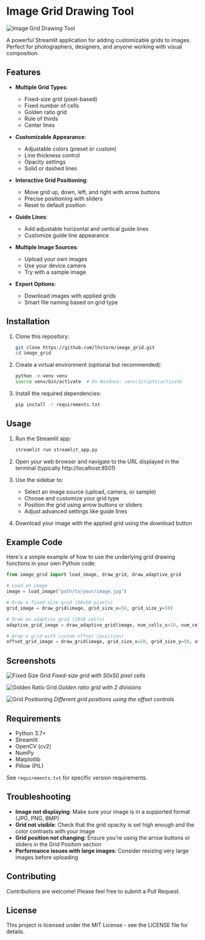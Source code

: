 # Image Grid Drawing Tool

![Image Grid Drawing Tool](screenshots/app_preview.png)

A powerful Streamlit application for adding customizable grids to images. Perfect for photographers, designers, and anyone working with visual composition.

## Features

- **Multiple Grid Types**:
  - Fixed-size grid (pixel-based)
  - Fixed number of cells
  - Golden ratio grid
  - Rule of thirds
  - Center lines

- **Customizable Appearance**:
  - Adjustable colors (preset or custom)
  - Line thickness control
  - Opacity settings
  - Solid or dashed lines

- **Interactive Grid Positioning**:
  - Move grid up, down, left, and right with arrow buttons
  - Precise positioning with sliders
  - Reset to default position

- **Guide Lines**:
  - Add adjustable horizontal and vertical guide lines
  - Customize guide line appearance

- **Multiple Image Sources**:
  - Upload your own images
  - Use your device camera
  - Try with a sample image

- **Export Options**:
  - Download images with applied grids
  - Smart file naming based on grid type

## Installation

1. Clone this repository:
   ```bash
   git clone https://github.com/lhstorm/image_grid.git
   cd image_grid
   ```

2. Create a virtual environment (optional but recommended):
   ```bash
   python -m venv venv
   source venv/bin/activate  # On Windows: venv\Scripts\activate
   ```

3. Install the required dependencies:
   ```bash
   pip install -r requirements.txt
   ```

## Usage

1. Run the Streamlit app:
   ```bash
   streamlit run streamlit_app.py
   ```

2. Open your web browser and navigate to the URL displayed in the terminal (typically http://localhost:8501)

3. Use the sidebar to:
   - Select an image source (upload, camera, or sample)
   - Choose and customize your grid type
   - Position the grid using arrow buttons or sliders
   - Adjust advanced settings like guide lines

4. Download your image with the applied grid using the download button

## Example Code

Here's a simple example of how to use the underlying grid drawing functions in your own Python code:

```python
from image_grid import load_image, draw_grid, draw_adaptive_grid

# Load an image
image = load_image("path/to/your/image.jpg")

# Draw a fixed-size grid (50x50 pixels)
grid_image = draw_grid(image, grid_size_x=50, grid_size_y=50)

# Draw an adaptive grid (10x8 cells)
adaptive_grid_image = draw_adaptive_grid(image, num_cells_x=10, num_cells_y=8)

# Draw a grid with custom offset (position)
offset_grid_image = draw_grid(image, grid_size_x=50, grid_size_y=50, offset_x=25, offset_y=25)
```

## Screenshots

![Fixed Size Grid](screenshots/fixed_size_grid.png)
*Fixed-size grid with 50x50 pixel cells*

![Golden Ratio Grid](screenshots/golden_ratio_grid.png)
*Golden ratio grid with 2 divisions*

![Grid Positioning](screenshots/grid_positioning.png)
*Different grid positions using the offset controls*

## Requirements

- Python 3.7+
- Streamlit
- OpenCV (cv2)
- NumPy
- Matplotlib
- Pillow (PIL)

See `requirements.txt` for specific version requirements.

## Troubleshooting

- **Image not displaying**: Make sure your image is in a supported format (JPG, PNG, BMP)
- **Grid not visible**: Check that the grid opacity is set high enough and the color contrasts with your image
- **Grid position not changing**: Ensure you're using the arrow buttons or sliders in the Grid Position section
- **Performance issues with large images**: Consider resizing very large images before uploading

## Contributing

Contributions are welcome! Please feel free to submit a Pull Request.

## License

This project is licensed under the MIT License - see the LICENSE file for details. 
